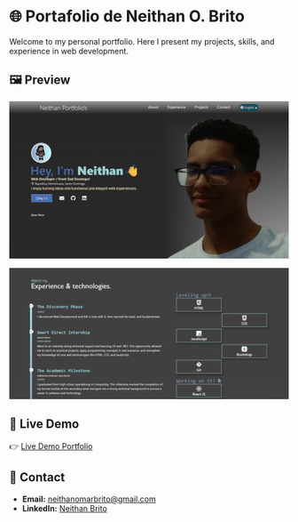 # 🌐 Portafolio de Neithan O. Brito

Welcome to my personal portfolio.
Here I present my projects, skills, and experience in web development.

## 🖼️ Preview
![Portfolio Preview](assets/imgs/preview.png)

![Portfolio Preview 2](assets/imgs/preview_n2.png)

## 🚀 Live Demo
👉 [Live Demo Portfolio](https://ithan3215.github.io/Neithan-Portfolio/)

## 📧 Contact
- **Email:** neithanomarbrito@gmail.com 
- **LinkedIn:** [Neithan Brito](https://www.linkedin.com/in/neithan-brito-b93744346/)
